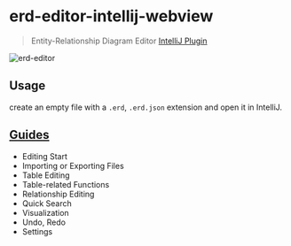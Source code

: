 # erd-editor-intellij-webview

> Entity-Relationship Diagram Editor [IntelliJ Plugin](https://github.com/dineug/erd-editor-intellij-plugin)

![erd-editor](https://github.com/dineug/erd-editor/blob/main/img/erd-editor-intellij.png?raw=true)

## Usage

create an empty file with a `.erd`, `.erd.json` extension and open it in IntelliJ.

## [Guides](https://docs.erd-editor.io/docs/category/guides)

- Editing Start
- Importing or Exporting Files
- Table Editing
- Table-related Functions
- Relationship Editing
- Quick Search
- Visualization
- Undo, Redo
- Settings
